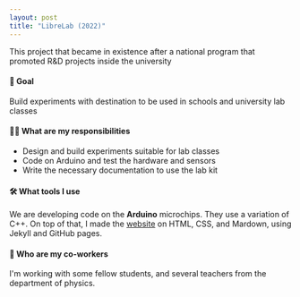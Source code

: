 ```yaml
---
layout: post
title: "LibreLab (2022)"
---
```


This project that became in existence after a national program that promoted R&D projects inside the university

#### 🏁 Goal

Build experiments with destination to be used in schools and university lab classes

#### 👩‍💻 What are my responsibilities

- Design and build experiments suitable for lab classes
- Code on Arduino and test the hardware and sensors
- Write the necessary documentation to use the lab kit

#### 🛠️ What tools I use

We are developing code on the **Arduino** microchips. They use a variation of C++. On top of that, I made the [website](https://labunsl.github.io) on HTML, CSS, and Mardown, using Jekyll and GitHub pages.

#### 👥 Who are my co-workers

I'm working with some fellow students, and several teachers from the department of physics.

